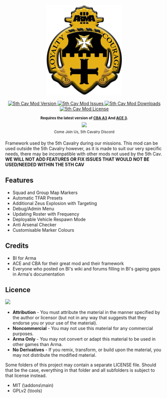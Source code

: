 <p align="center">
<img src="https://github.com/Brecon1/5thCavMod/blob/master/extras/1stbatlogo-gimp240.png">
</p>

<p align="center">
    <a href="https://github.com/Brecon1/5thCavMod/releases">
        <img src="https://img.shields.io/badge/Version-0.8.2-blue.svg?style=flat-square" alt="5th Cav Mod Version">
    </a>
    <a href="https://github.com/Brecon1/5thCavMod/issues">
        <img src="https://img.shields.io/github/issues-raw/Brecon1/5thCavMod.svg?style=flat-square&label=Issues" alt="5th Cav Mod Issues">
    </a>
    <a href="https://steamcommunity.com/sharedfiles/filedetails/?id=1644556162">
        <img src="https://img.shields.io/github/downloads/Brecon1/5thCavMod/total.svg?style=flat-square&label=Downloads" alt="5th Cav Mod Downloads">
    </a>
    <a href="https://github.com/Brecon1/5thCavMod/blob/master/LICENSE">
        <img src="https://img.shields.io/badge/License-APL--ND-red.svg?style=flat-square" alt="5th Cav Mod License">
    </a>
</p>

<p align="center">
    <sup><strong>Requires the latest version of <a href="https://github.com/CBATeam/CBA_A3/releases">CBA A3</a> And <a href="https://github.com/acemod/ACE3/releases">ACE 3</a>.</strong><br/>
     <a href="https://discord.gg/bXUTSsf"><img src="https://lh3.googleusercontent.com/3U-416d-r3wZX0J_CCRhvJqLYIrSY1siSvYNdSc7SEX5J7KHuGTlZJtUwRe3h32rP-Xk7hZv=w128-h128-e365"></a><br/>
        Come Join Us, 5th Cavalry Discord 
    </sup>
</p>
    
Framework used by the 5th Cavalry during our missions. This mod can be used outside the 5th Cavalry however, as it is made to suit our very specific needs, there may be incompatible with other mods not used by the 5th Cav.
**WE WILL NOT ADD FEATURES OR FIX ISSUES THAT WOULD NOT BE USED/NEEDED WITHIN THE 5TH CAV**

## Features

- Squad and Group Map Markers
- Automatic TFAR Presets
- Additional Zeus Explosion with Targeting
- Debug/Admin Menu
- Updating Roster with Frequency
- Deployable Vehicle Respawn Mode
- Anti Arsenal Checker
- Customisable Marker Colours

## Credits
- BI for Arma
- ACE and CBA for their great mod and their framework
- Everyone who posted on BI's wiki and forums filling in BI's gaping gaps in Arma's documentation

## Licence

<a href="https://www.bohemia.net/community/licenses/arma-public-license-nd">
    <img src="https://lh3.googleusercontent.com/LXqJgV4SkDCJx5JEb2ivWzbPasqfWA9Z98Y2E-8xey_f6jPDFKRtsyQnTVPCNJDCYNEP5g=s170">                                                                                                                         </a></br>
                                                                                                                              
- **Attribution** - You must attribute the material in the manner specified by the author or licensor (but not in any way that suggests that they endorse you or your use of the material).
- **Noncommercial** - You may not use this material for any commercial purposes.
- **Arma Only** - You may not convert or adapt this material to be used in other games than Arma.
- **No Derivatives** - If you remix, transform, or build upon the material, you may not distribute the modified material.

Some folders of this project may contain a separate LICENSE file. Should
that be the case, everything in that folder and all subfolders is subject
to that license instead.

- MIT (\addons\main)
- GPLv2 (\tools)
